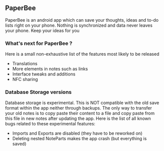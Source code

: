 ## PaperBee ##
PaperBee is an android app which can save your thoughts, ideas and to-do lists right on your phone.
Nothing is synchronized and data never leaves your phone. Keep your ideas for you

### What's next for PaperBee ? ###
Here is a small non-exhaustive list of the features most likely to be released
- Translations
- More elements in notes such as links
- Interface tweaks and additions
- NFC sharing

### Database Storage versions ###
Database storage is experimental. This is NOT compatible with the old save format within the app neither through backups. The only way to transfer your old notes is to copy paste their content to a file and copy paste from this file in new notes after updating the app. Here is the list of all known bugs related to these experimental features:
- Imports and Exports are disabled (they have to be reworked on)
- Deleting nested NoteParts makes the app crash (but everything is saved)